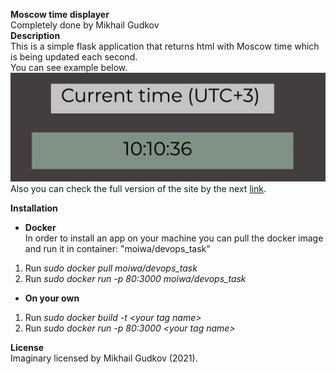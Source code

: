 **Moscow time displayer**  
Completely done by Mikhail Gudkov  
**Description**  
This is a simple flask application that returns html with Moscow time which is being updated each second.  
You can see example below.
![alt text](app_python/static/example.jpg)  
Also you can check the full version of the site by the next [link](http://moi-wa.com).

**Installation**  
* **Docker**  
In order to install an app on your machine you can pull the docker image and run it in container: "moiwa/devops_task"  
1) Run *sudo docker pull moiwa/devops_task*
2) Run *sudo docker run -p 80:3000 moiwa/devops_task*  
* **On your own**  
1) Run *sudo docker build -t \<your tag name\>* 
2) Run *sudo docker run -p 80:3000 \<your tag name\>*

**License**  
Imaginary licensed by Mikhail Gudkov (2021).
